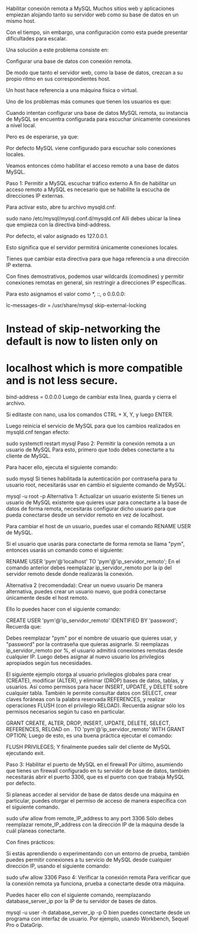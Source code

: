 Habilitar conexión remota a MySQL
Muchos sitios web y aplicaciones empiezan alojando tanto su servidor web como su base de datos en un mismo host.

Con el tiempo, sin embargo, una configuración como esta puede presentar dificultades para escalar.

Una solución a este problema consiste en:

Configurar una base de datos con conexión remota.

De modo que tanto el servidor web, como la base de datos, crezcan a su propio ritmo en sus correspondientes host.

Un host hace referencia a una máquina física o virtual.

Uno de los problemas más comunes que tienen los usuarios es que:

Cuando intentan configurar una base de datos MySQL remota, su instancia de MySQL se encuentra configurada para escuchar únicamente conexiones a nivel local.

Pero es de esperarse, ya que:

Por defecto MySQL viene configurado para escuchar solo conexiones locales.

Veamos entonces cómo habilitar el acceso remoto a una base de datos MySQL.

Paso 1: Permitir a MySQL escuchar tráfico externo
A fin de habilitar un acceso remoto a MySQL es necesario que se habilite la escucha de direcciones IP externas.

Para activar esto, abre tu archivo mysqld.cnf:

sudo nano /etc/mysql/mysql.conf.d/mysqld.cnf
Allí debes ubicar la línea que empieza con la directiva bind-address.

Por defecto, el valor asignado es 127.0.0.1.

Esto significa que el servidor permitirá únicamente conexiones locales.

Tienes que cambiar esta directiva para que haga referencia a una dirección IP externa.

Con fines demostrativos, podemos usar wildcards (comodines) y permitir conexiones remotas en general, sin restringir a direcciones IP específicas.

Para esto asignamos el valor como *, ::, o 0.0.0.0:

lc-messages-dir = /usr/share/mysql
skip-external-locking
#
# Instead of skip-networking the default is now to listen only on
# localhost which is more compatible and is not less secure.
bind-address            = 0.0.0.0
Luego de cambiar esta línea, guarda y cierra el archivo.

Si editaste con nano, usa los comandos CTRL + X, Y, y luego ENTER.

Luego reinicia el servicio de MySQL para que los cambios realizados en mysqld.cnf tengan efecto:

sudo systemctl restart mysql
Paso 2: Permitir la conexión remota a un usuario de MySQL
Para esto, primero que todo debes conectarte a tu cliente de MySQL.

Para hacer ello, ejecuta el siguiente comando:

sudo mysql
Si tienes habilitada la autenticación por contraseña para tu usuario root, necesitarás usar en cambio el siguiente comando de MySQL:

mysql -u root -p
Alternativa 1: Actualizar un usuario existente
Si tienes un usuario de MySQL existente que quieres usar para conectarte a la base de datos de forma remota, necesitarás configurar dicho usuario para que pueda conectarse desde un servidor remoto en vez de localhost.

Para cambiar el host de un usuario, puedes usar el comando RENAME USER de MySQL.

Si el usuario que usarás para conectarte de forma remota se llama "pym", entonces usarás un comando como el siguiente:

RENAME USER 'pym'@'localhost' TO 'pym'@'ip_servidor_remoto';
En el comando anterior debes reemplazar ip_servidor_remoto por la ip del servidor remoto desde donde realizarás la conexión.

Alternativa 2 (recomendada): Crear un nuevo usuario
De manera alternativa, puedes crear un usuario nuevo, que podrá conectarse únicamente desde el host remoto.

Ello lo puedes hacer con el siguiente comando:

CREATE USER 'pym'@'ip_servidor_remoto' IDENTIFIED BY 'password';
Recuerda que:

Debes reemplazar "pym" por el nombre de usuario que quieres usar, y "password" por la contraseña que quieras asignarle.
Si reemplazas ip_servidor_remoto por %, el usuario admitirá conexiones remotas desde cualquier IP.
Luego debes asignar al nuevo usuario los privilegios apropiados según tus necesidades.

El siguiente ejemplo otorga al usuario privilegios globales para crear (CREATE), modificar (ALTER), y eliminar (DROP) bases de datos, tablas, y usuarios.
Así como permisos para hacer INSERT, UPDATE, y DELETE sobre cualquier tabla.
También le permite consultar datos con SELECT, crear claves foráneas con la palabra reservada REFERENCES, y realizar operaciones FLUSH (con el privilegio RELOAD).
Recuerda asignar sólo los permisos necesarios según tu caso en particular.

GRANT CREATE, ALTER, DROP, INSERT, UPDATE, DELETE, SELECT, REFERENCES, RELOAD on *.* TO 'pym'@'ip_servidor_remoto' WITH GRANT OPTION;
Luego de esto, es una buena práctica ejecutar el comando:

FLUSH PRIVILEGES;
Y finalmente puedes salir del cliente de MySQL ejecutando exit.

Paso 3: Habilitar el puerto de MySQL en el firewall
Por último, asumiendo que tienes un firewall configurado en tu servidor de base de datos, también necesitarás abrir el puerto 3306, que es el puerto con que trabaja MySQL por defecto.

Si planeas acceder al servidor de base de datos desde una máquina en particular, puedes otorgar el permiso de acceso de manera específica con el siguiente comando.

sudo ufw allow from remote_IP_address to any port 3306
Sólo debes reemplazar remote_IP_address con la dirección IP de la máquina desde la cuál planeas conectarte.

Con fines prácticos:

Si estás aprendiendo o experimentando con un entorno de prueba, también puedes permitir conexiones a tu servicio de MySQL desde cualquier dirección IP, usando el siguiente comando:

sudo ufw allow 3306
Paso 4: Verificar la conexión remota
Para verificar que la conexión remota ya funciona, prueba a conectarte desde otra máquina.

Puedes hacer ello con el siguiente comando, reemplazando database_server_ip por la IP de tu servidor de bases de datos.

mysql -u user -h database_server_ip -p
O bien puedes conectarte desde un programa con interfaz de usuario. Por ejemplo, usando Workbench, Sequel Pro o DataGrip.